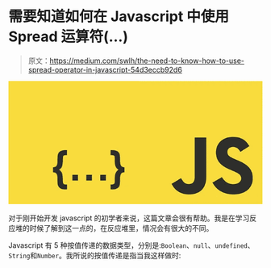 # 需要知道如何在 Javascript 中使用 Spread 运算符(…)

> 原文：<https://medium.com/swlh/the-need-to-know-how-to-use-spread-operator-in-javascript-54d3eccb92d6>

![](img/25b6053049fbe3a4839123fd8db23759.png)

对于刚开始开发 javascript 的初学者来说，这篇文章会很有帮助。我是在学习反应堆的时候了解到这一点的，在反应堆里，情况会有很大的不同。

Javascript 有 5 种按值传递的数据类型，分别是:`Boolean`、`null`、`undefined`、`String`和`Number`。我所说的按值传递是指当我这样做时:
